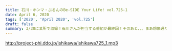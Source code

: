 ```yaml
---
title: 石川・ホンマ・ぶるんのBe-SIDE Your Life! vol.725-1
date: April 6, 2020
tags: ['2020', 'April 2020', 'vol.725']
draft: false
summary: 3/30に某所で収録！石川さんが担当する番組が最終回！そのあと、、、まあ想像通りです。
---
```


http://project-phi.ddo.jp/ishikawa/ishikawa725_1.mp3